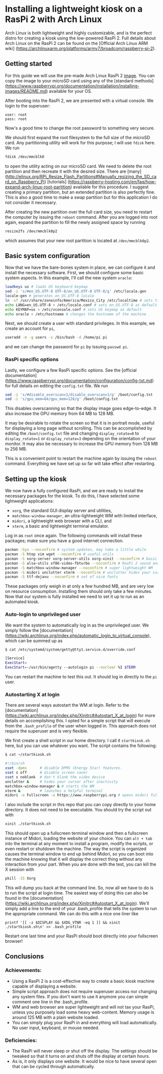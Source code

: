 Installing a lightweight kiosk on a RasPi 2 with Arch Linux
==================================================

Arch Linux is both lightweight and highly customizable, and is the perfect
distro for creating a kiosk using the low-powered RasPi 2. Full details about
Arch Linux on the RasPi 2 can be found on the [Official Arch Linux ARM wiki]
(https://archlinuxarm.org/platforms/armv7/broadcom/raspberry-pi-2).


Getting started
--------------------------------------------------

For this guide we will use the pre-made Arch Linux RasPi 2
[image](https://sourceforge.net/projects/archlinux-rpi2/). You can copy the
image to your microSD card using any of the [standard methods]
(https://www.raspberrypi.org/documentation/installation/installing-images/README.md)
available for your OS.

After booting into the RasPi 2, we are presented with a virtual console. We
login to the superuser:

```
user: root
pass: root
```

Now's a good time to change the root password to something very secure.

We should first expand the root filesystem to the full size of the microSD card.
Any partitioning utility will work for this purpose; I will use `fdisk` here. We
run 

```sh
fdisk /dev/mmcblk0
```

to open the utility acting on our microSD card. We need to delete the root
partition and then recreate it with the desired size. There are [many]
(http://elinux.org/RPi_Resize_Flash_Partitions#Manually_resizing_the_SD_card_on_Raspberry_Pi)
[tutorials]
(https://raspberry-hosting.com/en/faq/how-expand-arch-linux-root-partition)
available for this procedure. I suggest creating a primary partition, but an
extended partition is also perfectly fine. This is also a good time to make a
swap partition but for this application I do not consider it necessary.

After creating the new partition over the full card size, you need to restart
the computer by issuing the `reboot` command. After you are logged into root
again, expand the partition to fill the newly assigned space by running

```sh
resize2fs /dev/mmcblk0p2
```

which assumes that your new root partition is located at `/dev/mmcblk0p2`.


Basic system configuration
--------------------------------------------------

Now that we have the bare-bones system in place, we can configure it and install
the necessary software. First, we should configure some basic system aspects. In
this example, I'll call the new system `oracle`:

```sh
loadkeys us # loads US keyboard keymap
sed -i 's/#en_US.UTF-8 UTF-8/en_US.UTF-8 UTF-8/g' /etc/locale.gen
locale-gen # generates en_US.UTF-8 locale
ln -sf /usr/share/zoneinfo/America/Mexico_City /etc/localtime # sets time zone
echo LANG=en_US.UTF-8 > /etc/locale.conf # sets en_US.UTF-8 as default locale
echo KEYMAP=us > /etc/vconsole.conf # sets US keymap as default
echo oracle > /etc/hostname # changes the hostname of the machine
```

Next, we should create a user with standard privileges. In this example, we
create an account for `pi`,

```sh
useradd -m -g users -s /bin/bash -d /home/pi pi
```

and we can change the password for `pi` by issuing `passwd pi`.


### RasPi specific options

Lastly, we configure a few RasPi specific options. See the
[official documentation]
(https://www.raspberrypi.org/documentation/configuration/config-txt.md) 
for full details on editing the `config.txt` file. We run

```sh
sed -i 's/#disable_overscan=1/disable_overscan=1/g' /boot/config.txt
sed -i 's/gpu_mem=64/gpu_mem=128/g' /boot/config.txt
```

This disables overscanning so that the display image goes edge-to-edge. It also
increase the GPU memory from 64 MB to 128 MB.

It may be desirable to rotate the screen so that it is in portrait mode, useful
for displaying a long page without scrolling. This can be accomplished by
editing the `/boot/config.txt` file and changing `display_rotate=0` to
`display_rotate=1` or `display_rotate=3` depending on the orientation of your
monitor. It may also be necessary to increase the GPU memory from 128 MB to 256
MB. 

This is a convenient point to restart the machine again by issuing the `reboot`
command. Everything we have set up so far will take effect after restarting. 


Setting up the kiosk
--------------------------------------------------

We now have a fully configured RasPi, and we are ready to install the necessary
packages for the kiosk. To do this, I have selected some lightweight
applications:

* `xorg`, the standard GUI display server and utilities,
* `matchbox-window-manager`, an ultra-lightweight WM with limited interface,
* `midori`, a lightweight web browser with a CLI, and
* `xterm`, a basic and lightweight terminal emulator.

Log in as `root` once again. The following commands will install these packages;
make sure you have a good internet connection.

```sh
pacman -Syu --noconfirm # system updates, may take a little while
pacman -S htop vim wget --noconfirm # useful utils
pacman -S xorg-server xorg-server-utils xorg-xinit --noconfirm # basic X11 packages
pacman -S alsa-utils xf86-video-fbturbo --noconfirm # RasPi 2 sound and video drivers
pacman -S matchbox-window-manager --noconfirm # super lightweight WM
pacman -S midori unclutter xterm --noconfirm # unclutter hides your cursor
pacman -S ttf-dejavu --noconfirm # set of nice fonts
```

These packages only weigh in at only a few hundred MB, and are very low on
resource consumption. Installing them should only take a few minutes. Now that
our system is fully installed we need to set it up to run as an automated kiosk.


### Auto-login to unprivileged user

We want the system to automatically log in as the unprivileged user. We simply
follow the [documentation]
(https://wiki.archlinux.org/index.php/automatic_login_to_virtual_console), 
which can be summed up as

```sh
$ cat /etc/systemd/system/getty@tty1.service.d/override.conf

[Service]
ExecStart=
ExecStart=-/usr/bin/agetty --autologin pi --noclear %I $TERM
```

You can restart the machine to test this out. It should log in directly to the
`pi` user.

### Autostarting X at login

There are several ways autostart the WM at login. Refer to the [documentation]
(https://wiki.archlinux.org/index.php/Xinitrc#Autostart_X_at_login) for more
details on accomplishing this. I opted for a simple script that will execute
from the `.bash_profile` of the user when logged in. This approach does not
require the superuser and is very flexible.

We first create a shell script in our home directory. I call it `startkiosk.sh`
here, but you can use whatever you want. The script contains the following:

```sh
$ cat ~/startkiosk.sh

#!/bin/sh
xset -dpms      # disable DPMS (Energy Star) features.
xset s off      # disable screen saver
xset s noblank  # don't blank the video device
unclutter &     # hides your cursor after inactivity
matchbox-window-manager & # starts the WM
xterm &         # launches a helpful terminal
midori -e Fullscreen -a https://www.raspberrypi.org # opens midori fullscreen
```

I also include the script in this repo that you can copy directly to your home
directory. It does not need to be executable. You should try the script out with

```sh
xinit ./startkiosk.sh
```

This should open up a fullscreen terminal window and then a fullscreen instance
of Midori, loading the website of your choice. You can `alt + tab` into the
terminal at any moment to install a program, modify the scripts, or even restart
or shutdown the machine. The way the script is organized causes the terminal
window to end up behind Midori, so you can boot into the machine knowing that it
will display the correct thing without any interaction from your part. When you
are done with the test, you can kill the X session with

```sh
pkill -15 Xorg
```

This will dump you back at the command line. So, now all we have to do is to run
the script at login time. The easiest way of doing this can also be found in the
[documentation]
(https://wiki.archlinux.org/index.php/Xinitrc#Autostart_X_at_login). We'll 
simply add a line to the end of your .bash_profile that tells the system to run
the appropriate command. We can do this with a nice one liner like

```
printf '[[ -z $DISPLAY && $XDG_VTNR -eq 1 ]] && xinit ./startkiosk.sh\n' >> .bash_profile
```

Restart one last time and your RasPi should boot directly into your fullscreen
browser!


Conclusions
--------------------------------------------------

### Achievements: 
* Using a RasPi 2 is a cost-effective way to create a basic kiosk machine
  capable of displaying a website. 
* Simple script approach does not require superuser access nor changing any
  system files. If you don't want to use it anymore you can simple comment one
  line in the .bash_profile.
* WM and web browser are super lightweight and will not tax your RasPi, unless
  you purposely load some heavy web-content. Memory usage is around 125 MB with
  a plain website loaded.
* You can simply plug your RasPi in and everything will load automatically. No
  user input, keyboard, or mouse needed.

### Deficiencies:
* The RasPi will never sleep or shut off the display. The settings should be
  tweaked so that it turns on and shuts off the display at certain hours.
* As is, it only displays one website. It would be nice to have several open
  that can be cycled through automatically.
